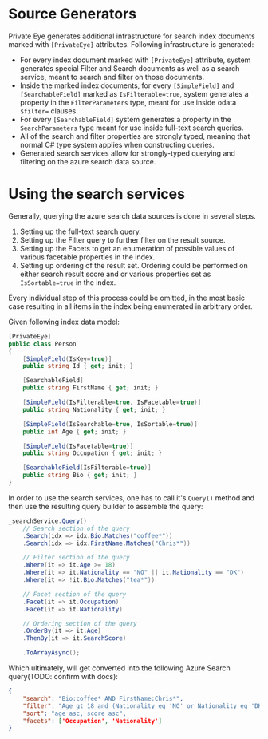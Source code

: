 # Source Generators
Private Eye generates additional infrastructure for search index documents marked with ```[PrivateEye]``` attributes. Following infrastructure is generated:
- For every index document marked with ```[PrivateEye]``` attribute, system generates special Filter and Search documents as well as a search service, meant to search and filter on those documents.
- Inside the marked index documents, for every ```[SimpleField]``` and ```[SearchableField]``` marked as ```IsFilterable=true```, system generates a property in the ```FilterParameters``` type, meant for use inside odata ```$filter=``` clauses.
- For every ```[SearchableField]``` system generates a property in the ```SearchParameters``` type meant for use inside full-text search queries.
- All of the search and filter properties are strongly typed, meaning that normal C# type system applies when constructing queries.
- Generated search services allow for strongly-typed querying and filtering on the azure search data source.

# Using the search services
Generally, querying the azure search data sources is done in several steps.
1) Setting up the full-text search query.
1) Setting up the Filter query to further filter on the result source.
1) Setting up the Facets to get an enumeration of possible values of various facetable properties in the index.
1) Setting up ordering of the result set. Ordering could be performed on either search result score and or various properties set as ```IsSortable=true``` in the index.

Every individual step of this process could be omitted, in the most basic case resulting in all items in the index being enumerated in arbitrary order.

Given following index data model:
````csharp
[PrivateEye]
public class Person
{
    [SimpleField(IsKey=true)]
    public string Id { get; init; }

    [SearchableField]
    public string FirstName { get; init; }

    [SimpleField(IsFilterable=true, IsFacetable=true)]
    public string Nationality { get; init; }

    [SimpleField(IsSearchable=true, IsSortable=true)]
    public int Age { get; init; }

    [SimpleField(IsFacetable=true)]
    public string Occupation { get; init; }

    [SearchableField(IsFilterable=true)]
    public string Bio { get; init; }
}

````

In order to use the search services, one has to call it's ```Query()``` method and then use the resulting query builder to assemble the query:
````csharp
_searchService.Query()
    // Search section of the query
    .Search(idx => idx.Bio.Matches("coffee*"))
    .Search(idx => idx.FirstName.Matches("Chris*"))

    // Filter section of the query
    .Where(it => it.Age >= 18)
    .Where(it => it.Nationality == "NO" || it.Nationality == "DK")
    .Where(it => !it.Bio.Matches("tea*"))

    // Facet section of the query
    .Facet(it => it.Occupation)
    .Facet(it => it.Nationality)

    // Ordering section of the query
    .OrderBy(it => it.Age)
    .ThenBy(it => it.SearchScore)

    .ToArrayAsync();
````

Which ultimately, will get converted into the following Azure Search query(TODO: confirm with docs):
````json
{
    "search": "Bio:coffee* AND FirstName:Chris*",
    "filter": "Age gt 18 and (Nationality eq 'NO' or Nationality eq 'DK') and not search.in(Bio, 'tea*')",
    "sort": "age asc, score asc",
    "facets": ['Occupation', 'Nationality']
}
````
